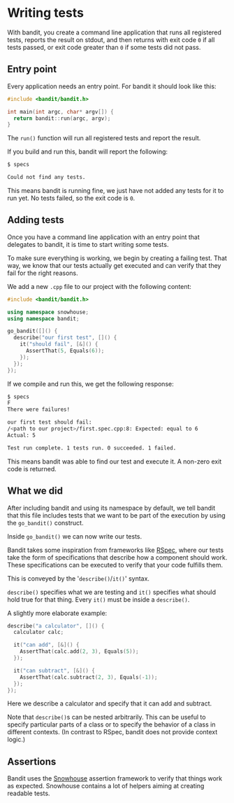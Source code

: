 # Writing tests

With bandit, you create a command line application that runs all registered
tests, reports the result on stdout, and then returns with exit code `0` if all
tests passed, or exit code greater than `0` if some tests did not pass.

## Entry point

Every application needs an entry point. For bandit it should look like this:

```c++
#include <bandit/bandit.h>

int main(int argc, char* argv[]) {
  return bandit::run(argc, argv);
}
```

The `run()` function will run all registered tests and report the result.

If you build and run this, bandit will report the following:

```bash
$ specs

Could not find any tests.
```

This means bandit is running fine, we just have not added any tests for it to
run yet. No tests failed, so the exit code is `0`.

## Adding tests

Once you have a command line application with an entry point that delegates to
bandit, it is time to start writing some tests.

To make sure everything is working, we begin by creating a failing test. That
way, we know that our tests actually get executed and can verify that they fail
for the right reasons.

We add a new `.cpp` file to our project with the following content:

```c++
#include <bandit/bandit.h>

using namespace snowhouse;
using namespace bandit;

go_bandit([]() {
  describe("our first test", []() {
    it("should fail", [&]() {
      AssertThat(5, Equals(6));
    });
  });
});
```

If we compile and run this, we get the following response:

```bash
$ specs
F
There were failures!

our first test should fail:
/<path to our project>/first.spec.cpp:8: Expected: equal to 6
Actual: 5

Test run complete. 1 tests run. 0 succeeded. 1 failed.
```

This means bandit was able to find our test and execute it.
A non-zero exit code is returned.

## What we did

After including bandit and using its namespace by default, we tell bandit that
this file includes tests that we want to be part of the execution by using the
`go_bandit()` construct.

Inside `go_bandit()` we can now write our tests.

Bandit takes some inspiration from frameworks like [RSpec](https://rspec.info/),
where our tests take the form of specifications that describe how a component
should work.
These specifications can be executed to verify that your code fulfills them.

This is conveyed by the '`describe()`/`it()`' syntax.

`describe()` specifies what we are testing and `it()` specifies what should hold
true for that thing.
Every `it()` must be inside a `describe()`.

A slightly more elaborate example:

```c++
describe("a calculator", []() {
  calculator calc;

  it("can add", [&]() {
    AssertThat(calc.add(2, 3), Equals(5));
  });

  it("can subtract", [&]() {
    AssertThat(calc.subtract(2, 3), Equals(-1));
  });
});
```

Here we describe a calculator and specify that it can add and subtract.

Note that `describe()`s can be nested arbitrarily.
This can be useful to specify particular parts of a class or to specify the
behavior of a class in different contexts. (In contrast to RSpec, bandit
does not provide context logic.)

## Assertions

Bandit uses the [Snowhouse](//github.com/banditcpp/snowhouse#assertions)
assertion framework to verify that things work as expected. Snowhouse contains
a lot of helpers aiming at creating readable tests.
